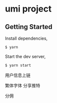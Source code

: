 # umi project

## Getting Started

Install dependencies,

```bash
$ yarn
```

Start the dev server,

```bash
$ yarn start
```




用户信息上链



繁体字体
分享推特

分佣